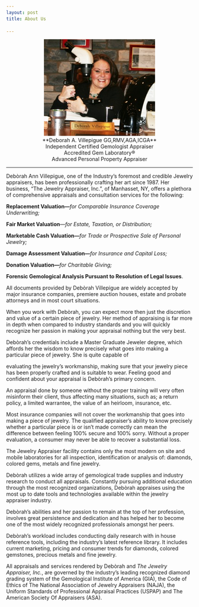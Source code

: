 ```yaml
---
layout: post
title: About Us

---
```

<div style="text-align:center"><img src="/uploads/Screen-Shot-2015-04-11-at-10.15.34-PM-300x261.jpg" /></div>

<div style="text-align:center">**Deborah A. Villepigue GG,RMV,AGA,ICGA**</div>

<div style="text-align:center">Independent Certified Gemologist Appraiser</div>

<div style="text-align:center">Accredited Gem Laboratory®</div>

<div style="text-align:center">Advanced Personal Property Appraiser</div>


***

Debòrah Ann Villepigue, one of the Industry’s foremost and credible Jewelry appraisers, has been professionally crafting her art since 1987. Her business, “The Jewelry Appraiser, Inc.”, of Manhasset, NY, offers a plethora of comprehensive appraisals and consultation services for the following:

**Replacement Valuation—**_for Comparable Insurance Coverage Underwriting;_

**Fair Market Valuation**—_for Estate, Taxation, or Distribution;_

**Marketable Cash Valuation—**_for Trade or Prospective Sale of Personal Jewelry;_

**Damage Assessment Valuation—**_for Insurance and Capital Loss;_

**Donation Valuation—**_for Charitable Giving;_

**Forensic Gemological Analysis Pursuant to Resolution of Legal Issues**.

All documents provided by Debòrah Villepigue are widely accepted by major insurance companies, premiere auction houses, estate and probate attorneys and in most court situations.

When you work with Debòrah, you can expect more then just the discretion and value of a certain piece of jewelry. Her method of appraising is far more in depth when compared to industry standards and you will quickly recognize her passion in making your appraisal nothing but the very best.

Debòrah’s credentials include a Master Graduate Jeweler degree, which affords her the wisdom to know precisely what goes into making a particular piece of jewelry. She is quite capable of

evaluating the jewelry’s workmanship, making sure that your jewelry piece has been properly crafted and is suitable to wear. Feeling good and confident about your appraisal is Debòrah’s primary concern.

An appraisal done by someone without the proper training will very often misinform their client, thus affecting many situations, such as; a return policy, a limited warrantee, the value of an heirloom, insurance, etc.

Most insurance companies will not cover the workmanship that goes into making a piece of jewelry. The qualified appraiser’s ability to know precisely whether a particular piece is or isn’t made correctly can mean the difference between feeling 100% secure and 100% sorry. Without a proper evaluation, a consumer may never be able to recover a substantial loss.

The Jewelry Appraiser facility contains only the most modern on site and mobile laboratories for all inspection, identification or analysis of: diamonds, colored gems, metals and fine jewelry.

Debòrah utilizes a wide array of gemological trade supplies and industry research to conduct all appraisals. Constantly pursuing additional education through the most recognized organizations, Debòrah appraises using the most up to date tools and technologies available within the jewelry appraiser industry.

Debòrah’s abilities and her passion to remain at the top of her profession, involves great persistence and dedication and has helped her to become one of the most widely recognized professionals amongst her peers.

Debòrah’s workload includes conducting daily research with in house reference tools, including the industry’s latest reference library. It includes current marketing, pricing and consumer trends for diamonds, colored gemstones, precious metals and fine jewelry.

All appraisals and services rendered by Debòrah and _The Jewelry Appraiser, Inc._, are governed by the industry’s leading recognized diamond grading system of the Gemological Institute of America (GIA), the Code of Ethics of The National Association of Jewelry Appraisers (NAJA), the Uniform Standards of Professional Appraisal Practices (USPAP) and The American Society Of Appraisers (ASA).
